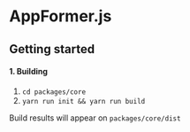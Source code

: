 # AppFormer.js


Getting started
--
#### 1. Building

1. `cd packages/core`
2. `yarn run init && yarn run build`

Build results will appear on `packages/core/dist`
